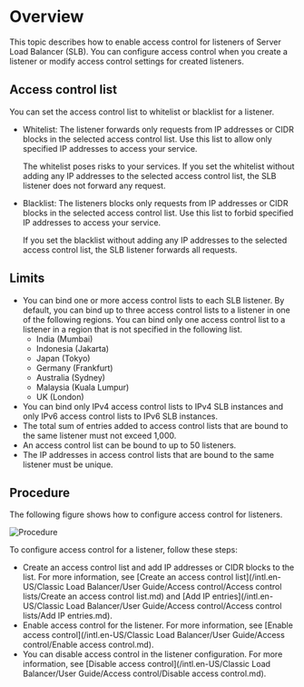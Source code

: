 # Overview

This topic describes how to enable access control for listeners of Server Load Balancer \(SLB\). You can configure access control when you create a listener or modify access control settings for created listeners.

## Access control list

You can set the access control list to whitelist or blacklist for a listener.

-   Whitelist: The listener forwards only requests from IP addresses or CIDR blocks in the selected access control list. Use this list to allow only specified IP addresses to access your service.

    The whitelist poses risks to your services. If you set the whitelist without adding any IP addresses to the selected access control list, the SLB listener does not forward any request.

-   Blacklist: The listeners blocks only requests from IP addresses or CIDR blocks in the selected access control list. Use this list to forbid specified IP addresses to access your service.

    If you set the blacklist without adding any IP addresses to the selected access control list, the SLB listener forwards all requests.


## Limits

-   You can bind one or more access control lists to each SLB listener. By default, you can bind up to three access control lists to a listener in one of the following regions. You can bind only one access control list to a listener in a region that is not specified in the following list.
    -   India \(Mumbai\)
    -   Indonesia \(Jakarta\)
    -   Japan \(Tokyo\)
    -   Germany \(Frankfurt\)
    -   Australia \(Sydney\)
    -   Malaysia \(Kuala Lumpur\)
    -   UK \(London\)
-   You can bind only IPv4 access control lists to IPv4 SLB instances and only IPv6 access control lists to IPv6 SLB instances.
-   The total sum of entries added to access control lists that are bound to the same listener must not exceed 1,000.
-   An access control list can be bound to up to 50 listeners.
-   The IP addresses in access control lists that are bound to the same listener must be unique.

## Procedure

The following figure shows how to configure access control for listeners.

![Procedure](https://static-aliyun-doc.oss-accelerate.aliyuncs.com/assets/img/en-US/5999351161/p231734.png)

To configure access control for a listener, follow these steps:

-   Create an access control list and add IP addresses or CIDR blocks to the list. For more information, see [Create an access control list](/intl.en-US/Classic Load Balancer/User Guide/Access control/Access control lists/Create an access control list.md) and [Add IP entries](/intl.en-US/Classic Load Balancer/User Guide/Access control/Access control lists/Add IP entries.md).
-   Enable access control for the listener. For more information, see [Enable access control](/intl.en-US/Classic Load Balancer/User Guide/Access control/Enable access control.md).
-   You can disable access control in the listener configuration. For more information, see [Disable access control](/intl.en-US/Classic Load Balancer/User Guide/Access control/Disable access control.md).

